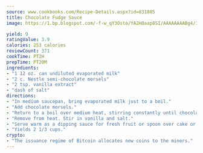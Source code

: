 ```yaml
---
source: www.cookbooks.com/Recipe-Details.aspx?id=831885
title: Chocolate Fudge Sauce
image: https://1.bp.blogspot.com/-f-w_qY3Osto/YA2H0aap8SI/AAAAAAAABg4/17myAO5s9b8JksYvWDXpYkaDlcY0g6k_gCLcBGAsYHQ/s296/3.png

yield: 9
ratingValue: 3.9
calories: 253 calories
reviewCount: 371
cookTime: PT2H
prepTime: PT20M
ingredients:
- "1 12 oz. can undiluted evaporated milk"
- "2 c. Nestle semi-chocolate morsels"
- "2 tsp. vanilla extract"
- "dash of salt"
directions:
- "In medium saucepan, bring evaporated milk just to a boil."
- "Add chocolate morsels."
- "Return to a boil over medium heat, stirring constantly until chocolate is melted, slightly thickened and smooth."
- "Remove from heat. Stir in vanilla and salt."
- "Serve warm as a dipping sauce for fresh fruit or spoon over cake or ice cream."
- "Yields 2 1/3 cups."
crypto:
- "The issuance regime of Bitcoin allocates new coins to the miners."
---
```

